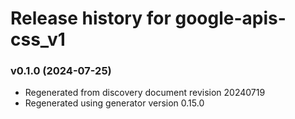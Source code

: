 # Release history for google-apis-css_v1

### v0.1.0 (2024-07-25)

* Regenerated from discovery document revision 20240719
* Regenerated using generator version 0.15.0

